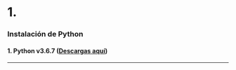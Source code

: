 # 1.
### **Instalación de Python**

#### **1**. Python v3.6.7 ([Descargas aquí](https://www.python.org/ftp/python/3.6.7/python-3.6.7-amd64.exe))

<hr />
